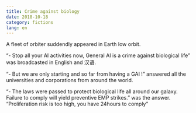 ```yaml
---
title: Crime against biology
date: 2018-10-18
category: fictions
lang: en
---
```


A fleet of orbiter suddendly appeared in Earth low orbit.

“- Stop all your AI activities now, General AI is a crime against biological life” was broadcasted in English and 汉语.

“- But we are only starting and so far from having a GAI !” answered all the universities and corporations from around the world.

“- The laws were passed to protect biological life all around our galaxy. Failure to comply will yield preventive EMP strikes.” was the answer. “Proliferation risk is too high, you have 24hours to comply”
